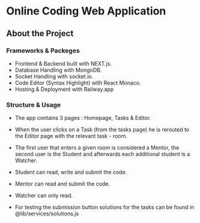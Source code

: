 # Online Coding Web Application
## About the Project
### Frameworks & Packeges
- Frontend & Backend built with NEXT.js.
- Database Handling with MongoDB.
- Socket Handling with socket.io.
- Code Editor (Syntax Highlight) with React Monaco.
- Hosting & Deployment with Railway.app


### Structure & Usage
- The app contains 3 pages : Homepage, Tasks & Editor.
- When the user clicks on a Task (from the tasks page) he is rerouted to the Editor page with the relevant task - room.
- The first user that enters a given room is considered a Mentor, the second user is the Student and afterwards each additional student is a Watcher.
- Student can read, write and submit the code.
- Mentor can read and submit the code.
- Watcher can only read.

- For testing the submission button solutions for the tasks can be found in @lib/services/solutions.js 